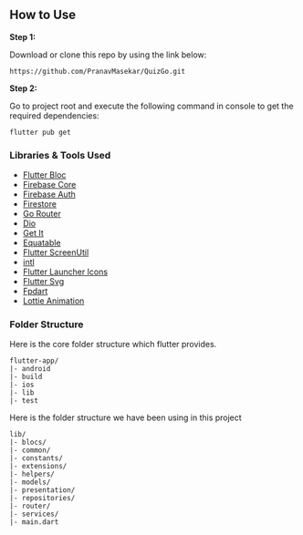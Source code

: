## How to Use 

**Step 1:**

Download or clone this repo by using the link below:

```
https://github.com/PranavMasekar/QuizGo.git
```

**Step 2:**

Go to project root and execute the following command in console to get the required dependencies: 

```
flutter pub get 
```

### Libraries & Tools Used

* [Flutter Bloc](https://pub.dev/packages/flutter_bloc)
* [Firebase Core](https://pub.dev/packages/firebase_core)
* [Firebase Auth](https://pub.dev/packages/firebase_auth)
* [Firestore](https://pub.dev/packages/cloud_firestore)
* [Go Router](https://pub.dev/packages/go_router)
* [Dio](https://pub.dev/packages/dio)
* [Get It](https://pub.dev/packages/get_it)
* [Equatable](https://pub.dev/packages/equatable)
* [Flutter ScreenUtil](https://pub.dev/packages/flutter_screenutil)
* [intl](https://pub.dev/packages/intl)
* [Flutter Launcher Icons](https://pub.dev/packages/flutter_launcher_icons)
* [Flutter Svg](https://pub.dev/packages/flutter_svg)
* [Fpdart](https://pub.dev/packages/fpdart)
* [Lottie Animation](https://pub.dev/packages/lottie)

### Folder Structure
Here is the core folder structure which flutter provides.

```
flutter-app/
|- android
|- build
|- ios
|- lib
|- test
```

Here is the folder structure we have been using in this project

```
lib/
|- blocs/
|- common/
|- constants/
|- extensions/
|- helpers/
|- models/
|- presentation/
|- repositories/
|- router/
|- services/
|- main.dart
```